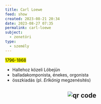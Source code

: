 ```yaml
---
title: Carl Loewe
feed: show
created: 2023-08-21 20:34
date: 2023-08-27 07:35
permalink: carl-loewe
subject:
  - zenetöri
type:
  - személy
---
```


<mark>1796-1868</mark>

- Hallehoz közeli Löbejün
- balladakomponista, énekes, orgonista
- összkiadás (pl. *Erlkönig* megzenésítés)



## <p style="text-align: center;"><img src="https://chart.googleapis.com/chart?cht=qr&chl=https://notes.andrasdenes.com/carl-loewe&chs=180x180&choe=UTF-8&chld=L|2" alt="qr code"></p>

